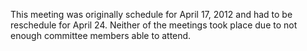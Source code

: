 This meeting was originally schedule for April 17, 2012 and had to be
reschedule for April 24. Neither of the meetings took place due to not
enough committee members able to attend.